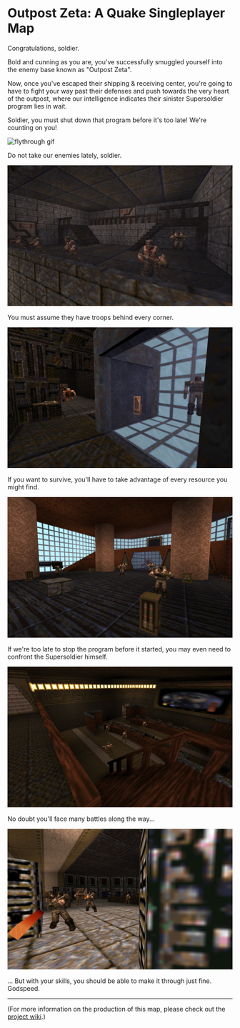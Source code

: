 # Outpost Zeta: A Quake Singleplayer Map

Congratulations, soldier. 

Bold and cunning as you are, you've successfully smuggled yourself into the enemy base known as "Outpost Zeta". 

Now, once you've escaped their shipping & receiving center, you're going to have to fight your way past their defenses and push towards the very heart of the outpost, where our intelligence indicates their sinister Supersoldier program lies in wait. 

Soldier, you must shut down that program before it's too late! We're counting on you!

![flythrough gif](https://github.com/CharAznable1138/Outpost-Zeta-A-Quake-Singleplayer-Map/blob/main/images/flythrough.gif?raw=true)

Do not take our enemies lately, soldier.

![screenshot #1](https://github.com/CharAznable1138/Outpost-Zeta-A-Quake-Singleplayer-Map/blob/main/images/screenshot%20(final)%201.png?raw=true)

You must assume they have troops behind every corner.

![screenshot #2](https://github.com/CharAznable1138/Outpost-Zeta-A-Quake-Singleplayer-Map/blob/main/images/screenshot%20(final)%202.png?raw=true)

If you want to survive, you'll have to take advantage of every resource you might find.

![screenshot #3](https://github.com/CharAznable1138/Outpost-Zeta-A-Quake-Singleplayer-Map/blob/main/images/screenshot%20(final)%203.png?raw=true)

If we're too late to stop the program before it started, you may even need to confront the Supersoldier himself.

![screenshot #4](https://github.com/CharAznable1138/Outpost-Zeta-A-Quake-Singleplayer-Map/blob/main/images/screenshot%20(final)%204.png?raw=true)

No doubt you'll face many battles along the way...

![screenshot #5](https://github.com/CharAznable1138/Outpost-Zeta-A-Quake-Singleplayer-Map/blob/main/images/screenshot%20(final)%205.png?raw=true)

... But with your skills, you should be able to make it through just fine. Godspeed.

---

(For more information on the production of this map, please check out the [project wiki](https://github.com/CharAznable1138/Outpost-Zeta-A-Quake-Singleplayer-Map/wiki).)
